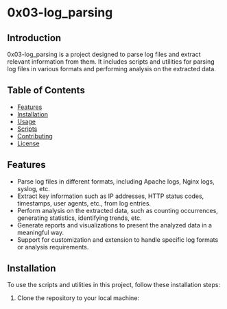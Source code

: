 # 0x03-log_parsing

## Introduction
0x03-log_parsing is a project designed to parse log files and extract relevant information from them. It includes scripts and utilities for parsing log files in various formats and performing analysis on the extracted data.

## Table of Contents
- [Features](#features)
- [Installation](#installation)
- [Usage](#usage)
- [Scripts](#scripts)
- [Contributing](#contributing)
- [License](#license)

## Features
- Parse log files in different formats, including Apache logs, Nginx logs, syslog, etc.
- Extract key information such as IP addresses, HTTP status codes, timestamps, user agents, etc., from log entries.
- Perform analysis on the extracted data, such as counting occurrences, generating statistics, identifying trends, etc.
- Generate reports and visualizations to present the analyzed data in a meaningful way.
- Support for customization and extension to handle specific log formats or analysis requirements.

## Installation
To use the scripts and utilities in this project, follow these installation steps:
1. Clone the repository to your local machine:

